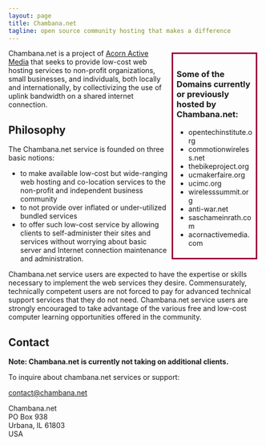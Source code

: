 ```yaml
---
layout: page
title: Chambana.net
tagline: open source community hosting that makes a difference
---
```


 <div style="float:right; width: 30%; margin: .5em; padding: .5em; border: 3px solid #9A0137;">
 <h3>Some of the Domains currently or previously hosted by Chambana.net:</h3>
 <ul>
  <li>opentechinstitute.org</li>
  <li>commotionwireless.net</li>
  <li>thebikeproject.org</li>
  <li>ucmakerfaire.org</li>
  <li>ucimc.org</li>
  <li>wirelesssummit.org</li>
  <li>anti-war.net</li>
  <li>saschameinrath.com</li>
  <li>acornactivemedia.com</li>
 </ul>
 </div>
Chambana.net is a project of <a href="http://www.acornactivemedia.com/">Acorn Active Media</a> that seeks to provide low-cost web hosting services to non-profit organizations, small businesses, and individuals, both locally and internationally, by collectivizing the use of uplink bandwidth on a shared internet connection.

## Philosophy

The Chambana.net service is founded on three basic notions:

* to make available low-cost but wide-ranging web hosting and co-location services to the non-profit and independent business community
* to not provide over inflated or under-utilized bundled services 
* to offer such low-cost service by allowing clients to self-administer their sites and services without worrying about basic server and Internet connection maintenance and administration.

Chambana.net service users are expected to have the expertise or skills necessary to implement the web services they desire. Commensurately, technically competent users are not forced to pay for advanced technical support services that they do not need. Chambana.net service users are strongly encouraged to take advantage of the various free and low-cost computer learning opportunities offered in the community.

## Contact

**Note: Chambana.net is currently not taking on additional clients.**

To inquire about chambana.net services or support: 

contact@chambana.net

Chambana.net<br />
PO Box 938<br />
Urbana, IL 61803<br />
USA
